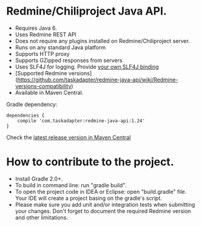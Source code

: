 # Redmine/Chiliproject Java API.

* Requires Java 6.
* Uses Redmine REST API
* Does not require any plugins installed on Redmine/Chiliproject server.
* Runs on any standard Java platform
* Supports HTTP proxy
* Supports GZipped responses from servers
* Uses SLF4J for logging. Provide [your own SLF4J binding](http://www.slf4j.org/codes.html#StaticLoggerBinder)
* [Supported Redmine versions] (https://github.com/taskadapter/redmine-java-api/wiki/Redmine-versions-compatibility)
* Available in Maven Central.

Gradle dependency:

    dependencies {
        compile 'com.taskadapter:redmine-java-api:1.24'
    }

Check the [latest release version in Maven Central](http://search.maven.org/#search%7Cgav%7C1%7Cg%3A%22com.taskadapter%22%20AND%20a%3A%22redmine-java-api%22)

# How to contribute to the project.
* Install Gradle 2.0+.
* To build in command line: run "gradle build".
* To open the project code in IDEA or Eclipse: open "build.gradle" file. Your IDE will create a project basing on the gradle's script.
* Please make sure you add unit and/or integration tests when submitting your changes. 
Don't forget to document the required Redmine version and other limitations. 
